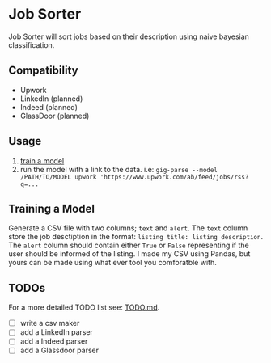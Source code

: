 # Job Sorter

Job Sorter will sort jobs based on their description using naive bayesian classification.

## Compatibility

- Upwork
- LinkedIn (planned)
- Indeed (planned)
- GlassDoor (planned)

## Usage

1. [train a model](#training-a-model)
2. run the model with a link to the data. i.e: `gig-parse --model /PATH/TO/MODEL upwork 'https://www.upwork.com/ab/feed/jobs/rss?q=...`

## Training a Model

Generate a CSV file with two columns; `text` and `alert`. The `text` column store the job desctiption in the format: `listing title: listing description`. The `alert` column should contain either `True` or `False` representing if the user should be informed of the listing. I made my CSV using Pandas, but yours can be made using what ever tool you comforatble with.

## TODOs

For a more detailed TODO list see: [TODO.md](todo.md).

- [ ] write a csv maker
- [ ] add a LinkedIn parser
- [ ] add a Indeed parser
- [ ] add a Glassdoor parser
